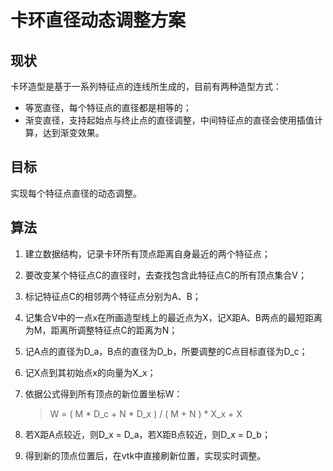 # 卡环直径动态调整方案

## 现状

卡环造型是基于一系列特征点的连线所生成的，目前有两种造型方式：

- 等宽直径，每个特征点的直径都是相等的；
- 渐变直径，支持起始点与终止点的直径调整，中间特征点的直径会使用插值计算，达到渐变效果。

## 目标

实现每个特征点直径的动态调整。

## 算法

1. 建立数据结构，记录卡环所有顶点距离自身最近的两个特征点；

2. 要改变某个特征点C的直径时，去查找包含此特征点C的所有顶点集合V；

3. 标记特征点C的相邻两个特征点分别为A、B；

4. 记集合V中的一点x在所画造型线上的最近点为X，记X距A、B两点的最短距离为M，距离所调整特征点C的距离为N；

5. 记A点的直径为D_a，B点的直径为D_b，所要调整的C点目标直径为D_c；

6. 记X点到其初始点x的向量为X_x；

7. 依据公式得到所有顶点的新位置坐标W：

   > W = ( M * D_c + N * D_x ) / ( M + N ) * X_x + X

8. 若X距A点较近，则D_x = D_a，若X距B点较近，则D_x = D_b；

9. 得到新的顶点位置后，在vtk中直接刷新位置，实现实时调整。